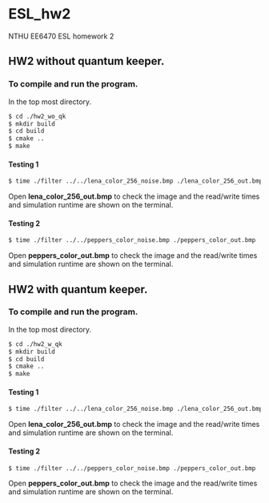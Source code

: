 # ESL_hw2
NTHU EE6470 ESL homework 2

## HW2 without quantum keeper.
### To compile and run the program. <br>
In the top most directory.
```bash 
$ cd ./hw2_wo_qk
$ mkdir build
$ cd build
$ cmake ..
$ make
```
#### Testing 1
```bash 
$ time ./filter ../../lena_color_256_noise.bmp ./lena_color_256_out.bmp
```
Open **lena_color_256_out.bmp** to check the image and the read/write times and simulation runtime are shown on the terminal.
<br>

#### Testing 2
```bash 
$ time ./filter ../../peppers_color_noise.bmp ./peppers_color_out.bmp
```
Open **peppers_color_out.bmp** to check the image and the read/write times and simulation runtime are shown on the terminal.
<br>


## HW2 with quantum keeper.
### To compile and run the program. <br>
In the top most directory.
```bash 
$ cd ./hw2_w_qk
$ mkdir build
$ cd build
$ cmake ..
$ make
```
#### Testing 1
```bash 
$ time ./filter ../../lena_color_256_noise.bmp ./lena_color_256_out.bmp
```
Open **lena_color_256_out.bmp** to check the image and the read/write times and simulation runtime are shown on the terminal.
<br>

#### Testing 2
```bash 
$ time ./filter ../../peppers_color_noise.bmp ./peppers_color_out.bmp
```
Open **peppers_color_out.bmp** to check the image and the read/write times and simulation runtime are shown on the terminal.
<br>
